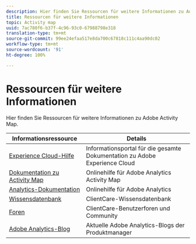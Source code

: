 ```yaml
---
description: Hier finden Sie Ressourcen für weitere Informationen zu Adobe Activity Map.
title: Ressourcen für weitere Informationen
topic: Activity map
uuid: 7ac780f6-b37f-4c96-93c0-67988798e318
translation-type: tm+mt
source-git-commit: 99ee24efaa517e8da700c67818c111c4aa90dc02
workflow-type: tm+mt
source-wordcount: '91'
ht-degree: 100%

---
```



# Ressourcen für weitere Informationen

Hier finden Sie Ressourcen für weitere Informationen zu Adobe Activity Map.

| Informationsressource | Details |
|---|---|
| [Experience Cloud-Hilfe](https://helpx.adobe.com/de/support/experience-cloud.html) | Informationsportal für die gesamte Dokumentation zu Adobe Experience Cloud |
| [Dokumentation zu Activity Map](/help/analyze/activity-map/activity-map.md) | Onlinehilfe für Adobe Analytics Activity Map |
| [Analytics-Dokumentation](/help/landing/home.md) | Onlinehilfe für Adobe Analytics |
| [Wissensdatenbank](https://helpx.adobe.com/de/support/analytics.html) | ClientCare-Wissensdatenbank |
| [Foren](https://forums.adobe.com/community/experience-cloud/analytics-cloud/analytics) | ClientCare-Benutzerforen und Community |
| [Adobe Analytics-Blog](https://blogs.adobe.com/digitalmarketing/analytics/) | Aktuelle Adobe Analytics-Blogs der Produktmanager |
